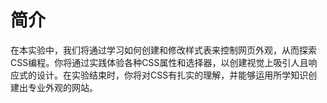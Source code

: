 # 简介

在本实验中，我们将通过学习如何创建和修改样式表来控制网页外观，从而探索CSS编程。你将通过实践体验各种CSS属性和选择器，以创建视觉上吸引人且响应式的设计。在实验结束时，你将对CSS有扎实的理解，并能够运用所学知识创建出专业外观的网站。
